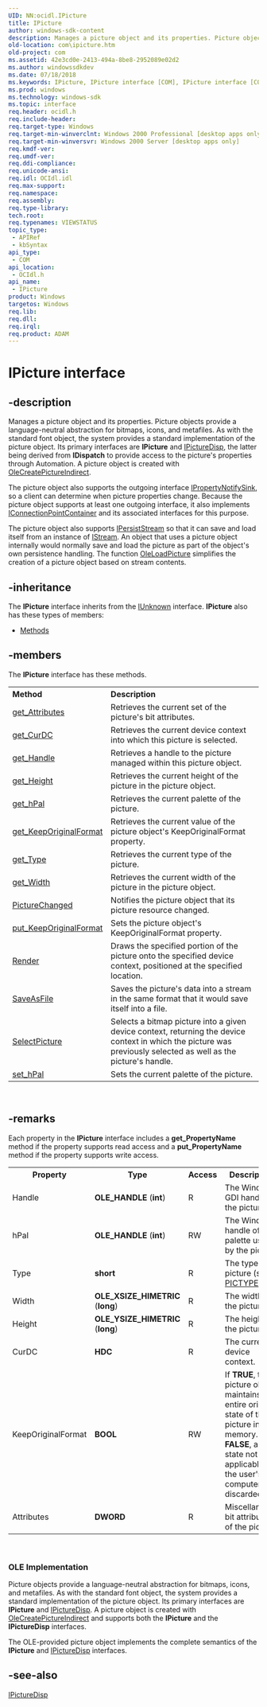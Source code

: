 ```yaml
---
UID: NN:ocidl.IPicture
title: IPicture
author: windows-sdk-content
description: Manages a picture object and its properties. Picture objects provide a language-neutral abstraction for bitmaps, icons, and metafiles.
old-location: com\ipicture.htm
old-project: com
ms.assetid: 42e3cd0e-2413-494a-8be8-2952089e02d2
ms.author: windowssdkdev
ms.date: 07/18/2018
ms.keywords: IPicture, IPicture interface [COM], IPicture interface [COM],described, _ctrl_ipicture, com.ipicture, ocidl/IPicture
ms.prod: windows
ms.technology: windows-sdk
ms.topic: interface
req.header: ocidl.h
req.include-header: 
req.target-type: Windows
req.target-min-winverclnt: Windows 2000 Professional [desktop apps only]
req.target-min-winversvr: Windows 2000 Server [desktop apps only]
req.kmdf-ver: 
req.umdf-ver: 
req.ddi-compliance: 
req.unicode-ansi: 
req.idl: OCIdl.idl
req.max-support: 
req.namespace: 
req.assembly: 
req.type-library: 
tech.root: 
req.typenames: VIEWSTATUS
topic_type:
 - APIRef
 - kbSyntax
api_type:
 - COM
api_location:
 - OCIdl.h
api_name:
 - IPicture
product: Windows
targetos: Windows
req.lib: 
req.dll: 
req.irql: 
req.product: ADAM
---
```


# IPicture interface


## -description


Manages a picture object and its properties. Picture objects provide a language-neutral abstraction for bitmaps, icons, and metafiles. As with the standard font object, the system provides a standard implementation of the picture object. Its primary interfaces are <b>IPicture</b> and <a href="https://msdn.microsoft.com/42efa5a3-66af-4432-a2fd-616261b1f407">IPictureDisp</a>, the latter being derived from <b>IDispatch</b> to provide access to the picture's properties through Automation. A picture object is created with <a href="https://msdn.microsoft.com/fb021348-07d4-4974-a71e-abb1b8d760c4">OleCreatePictureIndirect</a>.

The picture object also supports the outgoing interface <a href="https://msdn.microsoft.com/bfdf315c-6375-4c77-abd8-03f07342820f">IPropertyNotifySink</a>, so a client can determine when picture properties change. Because the picture object supports at least one outgoing interface, it also implements <a href="https://msdn.microsoft.com/5e2be055-7baa-4c42-bd20-b338da296ab0">IConnectionPointContainer</a> and its associated interfaces for this purpose.

The picture object also supports <a href="https://msdn.microsoft.com/97ea64ee-d950-4872-add6-1f532a6eb33f">IPersistStream</a> so that it can save and load itself from an instance of <a href="https://msdn.microsoft.com/c6f60e37-eadc-46a1-94f6-cacc23613531">IStream</a>. An object that uses a picture object internally would normally save and load the picture as part of the object's own persistence handling. The function <a href="https://msdn.microsoft.com/de1847cd-ecc0-4941-9dbc-a60b8ef0b1c1">OleLoadPicture</a> simplifies the creation of a picture object based on stream contents.


## -inheritance

The <b xmlns:loc="http://microsoft.com/wdcml/l10n">IPicture</b> interface inherits from the <a href="https://msdn.microsoft.com/library/ms680509(v=VS.85).aspx">IUnknown</a> interface. <b>IPicture</b> also has these types of members:
<ul>
<li><a href="https://docs.microsoft.com/">Methods</a></li>
</ul>

## -members

The <b>IPicture</b> interface has these methods.
<table class="members" id="memberListMethods">
<tr>
<th align="left" width="37%">Method</th>
<th align="left" width="63%">Description</th>
</tr>
<tr data="declared;">
<td align="left" width="37%">
<a href="https://msdn.microsoft.com/ed71f0eb-3af4-463f-93e1-29d5dd1cc684">get_Attributes</a>
</td>
<td align="left" width="63%">
Retrieves the current set of the picture's bit attributes.

</td>
</tr>
<tr data="declared;">
<td align="left" width="37%">
<a href="https://msdn.microsoft.com/a5c13a54-692d-423f-824d-5a96c137dec9">get_CurDC</a>
</td>
<td align="left" width="63%">
Retrieves the current device context into which this picture is selected.

</td>
</tr>
<tr data="declared;">
<td align="left" width="37%">
<a href="https://msdn.microsoft.com/196b911b-a685-44d5-a772-a71767f957f5">get_Handle</a>
</td>
<td align="left" width="63%">
Retrieves a handle to the picture managed within this picture object.

</td>
</tr>
<tr data="declared;">
<td align="left" width="37%">
<a href="https://msdn.microsoft.com/a582cc9d-4356-49ec-9f14-38c75e690fbe">get_Height</a>
</td>
<td align="left" width="63%">
Retrieves the current height of the picture in the picture object.

</td>
</tr>
<tr data="declared;">
<td align="left" width="37%">
<a href="https://msdn.microsoft.com/84887cb7-05b0-44cc-9772-117a598c1b94">get_hPal</a>
</td>
<td align="left" width="63%">
Retrieves the current palette of the picture.

</td>
</tr>
<tr data="declared;">
<td align="left" width="37%">
<a href="https://msdn.microsoft.com/90befcb7-138f-4c63-a6ec-ec06c89b3317">get_KeepOriginalFormat</a>
</td>
<td align="left" width="63%">
Retrieves the current value of the picture object's KeepOriginalFormat property.

</td>
</tr>
<tr data="declared;">
<td align="left" width="37%">
<a href="https://msdn.microsoft.com/b8c64bff-51a4-4b7d-bec4-56465933e96d">get_Type</a>
</td>
<td align="left" width="63%">
Retrieves the current type of the picture.

</td>
</tr>
<tr data="declared;">
<td align="left" width="37%">
<a href="https://msdn.microsoft.com/d69443ed-143c-4477-8602-50f919119b0f">get_Width</a>
</td>
<td align="left" width="63%">
Retrieves the current width of the picture in the picture object.

</td>
</tr>
<tr data="declared;">
<td align="left" width="37%">
<a href="https://msdn.microsoft.com/60485293-8d5b-4f9f-a529-746ea3371491">PictureChanged</a>
</td>
<td align="left" width="63%">
Notifies the picture object that its picture resource changed.

</td>
</tr>
<tr data="declared;">
<td align="left" width="37%">
<a href="https://msdn.microsoft.com/04d952cf-a3c0-4220-9d24-8188ce52f862">put_KeepOriginalFormat</a>
</td>
<td align="left" width="63%">
Sets the picture object's KeepOriginalFormat property.

</td>
</tr>
<tr data="declared;">
<td align="left" width="37%">
<a href="https://msdn.microsoft.com/45164225-2e0f-4415-a99c-dc0257d606d3">Render</a>
</td>
<td align="left" width="63%">
Draws the specified portion of the picture onto the specified device context, positioned at the specified location.

</td>
</tr>
<tr data="declared;">
<td align="left" width="37%">
<a href="https://msdn.microsoft.com/fa949064-d1cf-4056-9990-ae9ea88fae86">SaveAsFile</a>
</td>
<td align="left" width="63%">
Saves the picture's data into a stream in the same format that it would save itself into a file.

</td>
</tr>
<tr data="declared;">
<td align="left" width="37%">
<a href="https://msdn.microsoft.com/4168dbf7-ccc3-49ee-9b04-b0370eb389af">SelectPicture</a>
</td>
<td align="left" width="63%">
Selects a bitmap picture into a given device context, returning the device context in which the picture was previously selected as well as the picture's handle.

</td>
</tr>
<tr data="declared;">
<td align="left" width="37%">
<a href="https://msdn.microsoft.com/c20b9efd-cf85-4ee1-890b-35fde0226982">set_hPal</a>
</td>
<td align="left" width="63%">
Sets the current palette of the picture.

</td>
</tr>
</table> 


## -remarks



Each property in the <b>IPicture</b> interface includes a <b>get_PropertyName</b> method if the property supports read access and a <b>put_PropertyName</b> method if the property supports write access.

<table>
<tr>
<th>Property</th>
<th>Type</th>
<th>Access</th>
<th>Description</th>
</tr>
<tr>
<td>Handle</td>
<td><b>OLE_HANDLE</b> (<b>int</b>)
</td>
<td>R</td>
<td>The Windows GDI handle of the picture
</td>
</tr>
<tr>
<td>hPal</td>
<td><b>OLE_HANDLE</b> (<b>int</b>)
</td>
<td>RW</td>
<td>The Windows handle of the palette used by the picture.
</td>
</tr>
<tr>
<td>Type</td>
<td><b>short</b></td>
<td>R</td>
<td>The type of picture (see <a href="https://msdn.microsoft.com/79f10687-f0eb-4b5e-a1a9-9186dbd0b51f">PICTYPE</a>).
</td>
</tr>
<tr>
<td>Width</td>
<td><b>OLE_XSIZE_HIMETRIC</b> (<b>long</b>)
</td>
<td>R</td>
<td>The width of the picture.
</td>
</tr>
<tr>
<td>Height</td>
<td><b>OLE_YSIZE_HIMETRIC</b> (<b>long</b>)
</td>
<td>R</td>
<td>The height of the picture.
</td>
</tr>
<tr>
<td>CurDC</td>
<td><b>HDC</b></td>
<td>R</td>
<td>The current device context.</td>
</tr>
<tr>
<td>KeepOriginalFormat</td>
<td><b>BOOL</b></td>
<td>RW</td>
<td>If <b>TRUE</b>, the picture object maintains the entire original state of the picture in memory. If <b>FALSE</b>, any state not applicable to the user's computer is discarded.</td>
</tr>
<tr>
<td>Attributes</td>
<td><b>DWORD</b></td>
<td>R</td>
<td>Miscellaneous bit attributes of the picture.</td>
</tr>
</table>
 

<h3><a id="OLE_Implementation"></a><a id="ole_implementation"></a><a id="OLE_IMPLEMENTATION"></a>OLE Implementation</h3>
Picture objects provide a language-neutral abstraction for bitmaps, icons, and metafiles. As with the standard font object, the system provides a standard implementation of the picture object. Its primary interfaces are <b>IPicture</b> and <a href="https://msdn.microsoft.com/42efa5a3-66af-4432-a2fd-616261b1f407">IPictureDisp</a>. A picture object is created with <a href="https://msdn.microsoft.com/fb021348-07d4-4974-a71e-abb1b8d760c4">OleCreatePictureIndirect</a> and supports both the <b>IPicture</b> and the <b>IPictureDisp</b> interfaces.

The OLE-provided picture object implements the complete semantics of the <b>IPicture</b> and <a href="https://msdn.microsoft.com/42efa5a3-66af-4432-a2fd-616261b1f407">IPictureDisp</a> interfaces.




## -see-also




<a href="https://msdn.microsoft.com/42efa5a3-66af-4432-a2fd-616261b1f407">IPictureDisp</a>
 

 

